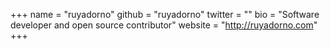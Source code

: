 +++
name = "ruyadorno"
github = "ruyadorno"
twitter = ""
bio = "Software developer and open source contributor"
website = "http://ruyadorno.com"
+++
